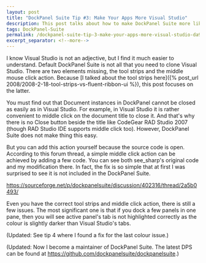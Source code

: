 ```yaml
---
layout: post
title: "DockPanel Suite Tip #3: Make Your Apps More Visual Studio"
description: This post talks about how to make DockPanel Suite more like Visual Studio.
tags: DockPanel-Suite
permalink: /dockpanel-suite-tip-3-make-your-apps-more-visual-studio-da921c4f92cb
excerpt_separator: <!--more-->
---
```

I know Visual Studio is not an adjective, but I find it much easier to understand. Default DockPanel Suite is not all that you need to clone Visual Studio. There are two elements missing, the tool strips and the middle mouse click action. Because [I talked about the tool strips here]({% post_url 2008/2008-2-18-tool-strips-vs-fluent-ribbon-ui %}), this post focuses on the latter.

You must find out that Document instances in DockPanel cannot be closed as easily as in Visual Studio. For example, in Visual Studio it is rather convenient to middle click on the document title to close it. And that's why there is no Close button beside the title like CodeGear RAD Studio 2007 (though RAD Studio IDE supports middle click too). However, DockPanel Suite does not make thing this easy.

But you can add this action yourself because the source code is open. According to this forum thread, a simple middle click action can be achieved by adding a few code. You can see both see_sharp's original code and my modification there. In fact, the fix is so simple that at first I was surprised to see it is not included in the DockPanel Suite.

https://sourceforge.net/p/dockpanelsuite/discussion/402316/thread/2a5b0493/

Even you have the correct tool strips and middle click action, there is still a few issues. The most significant one is that if you dock a few panels in one pane, then you will see active panel's tab is not highlighted correctly as the colour is slightly darker than Visual Studio's tabs.

(Updated: See tip 4 where I found a fix for the last colour issue.)

(Updated: Now I become a maintainer of DockPanel Suite. The latest DPS can be found at https://github.com/dockpanelsuite/dockpanelsuite.)
<!--more-->